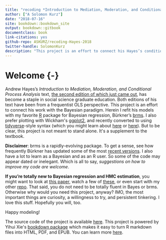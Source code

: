 ```yaml
--- 
title: "recoding *Introduction to Mediation, Moderation, and Conditional Process Analysis*"
author: ["A Solomon Kurz"]
date: "2018-07-16"
site: bookdown::bookdown_site
output: bookdown::gitbook
documentclass: book
link-citations: yes
github-repo: ASKURZ/recoding-Hayes-2018
twitter-handle: SolomonKurz
description: "This project is an effort to connect his Hayes’s conditional process analysis work with the Bayesian paradigm. Herein I refit his models with my favorite R package for Bayesian regression, Bürkner’s [brms](https://github.com/paul-buerkner/brms). I use syntax based on sensibilities from the [tidyverse](https://www.tidyverse.org) and plot with Wickham’s [ggplot2](https://cran.r-project.org/web/packages/ggplot2/index.html)."
---
```


# Welcome {-}

Andrew Hayes’s *Introduction to Mediation, Moderation, and Conditional Process Analysis*  text, [the second edition of which just came out](http://afhayes.com/introduction-to-mediation-moderation-and-conditional-process-analysis.html), has become a staple in social science graduate education. Both editions of his text have been from a frequentist OLS perspective. This project is an effort to connect his work with the Bayesian paradigm. Herein I refit his models with my favorite [R](https://www.r-bloggers.com/why-use-r-five-reasons/) package for Bayesian regression, Bürkner’s [brms](https://github.com/paul-buerkner/brms). I also prefer plotting with Wickham's [ggplot2](https://cran.r-project.org/web/packages/ggplot2/index.html), and recently converted to using [tidyverse](https://www.tidyverse.org)-style syntax (which you might learn about [here](http://r4ds.had.co.nz/transform.html) or [here](http://style.tidyverse.org)). But to be clear, this project is not meant to stand alone. It's a supplement to the textbook. 

**Disclaimer**: brms is a rapidly-evolving package. To get a sense, see how frequently Bürkner has updated some of the most [recent versions](https://cran.r-project.org/src/contrib/Archive/brms/). I also have a lot to learn as a Bayesian and as an R user. So some of the code may appear dated or inelegant. Which is all to say, *suggestions on how to improve my code are welcome*.

**If you’re totally new to Bayesian regression and HMC estimation**, you might want to look at [this paper](https://cran.r-project.org/web/packages/brms/vignettes/brms_overview.pdf), watch a few of [these](https://www.youtube.com/channel/UCNJK6_DZvcMqNSzQdEkzvzA/playlists), or even start with my other [repo](https://github.com/ASKurz/Statistical_Rethinking_with_brms_ggplot2_and_the_tidyverse). That said, you do not need to be totally fluent in Bayes or brms. Otherwise why would you need this project, anyway? IMO, the most important things are curiosity, a willingness to try, and persistent tinkering. I love this stuff. Hopefully you will, too.

Happy modeling!

The source code of the project is available [here](https://github.com/ASKurz/recoding_Introduction_to_Mediation_Moderation_and_Conditional_Process_Analysis). This project is powered by Yihui Xie's [bookdown package](https://bookdown.org) which makes it easy to turn R markdown files into HTML, PDF, and EPUB. You can learn more [here](https://bookdown.org/yihui/bookdown/).
